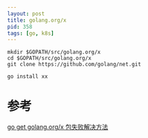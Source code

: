 ```yaml
---
layout: post
title: golang.org/x
pid: 358
tags: [go, k8s]
---
```


```shell
mkdir $GOPATH/src/golang.org/x
cd $GOPATH/src/golang.org/x
git clone https://github.com/golang/net.git

go install xx
```


# 参考
[go get golang.org/x 包失败解决方法](https://blog.csdn.net/alexwoo0501/article/details/73409917)